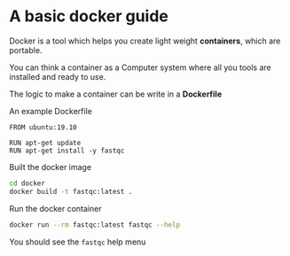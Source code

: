 # A basic docker guide

Docker is a tool which helps you create light weight **containers**, which are portable.

You can think a container as a Computer system where all you tools are installed and ready to use.

The logic to make a container can be write in a **Dockerfile**

An example Dockerfile

```docker
FROM ubuntu:19.10

RUN apt-get update
RUN apt-get install -y fastqc 
```

Built the docker image

```bash
cd docker
docker build -t fastqc:latest .
```

Run the docker container

```bash
docker run --rm fastqc:latest fastqc --help
```

You should see the `fastqc` help menu